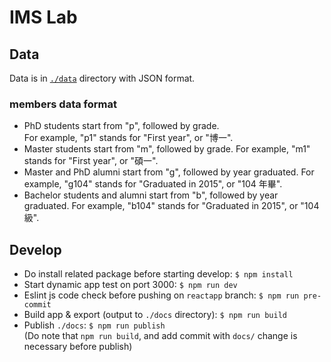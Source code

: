 # IMS Lab

## Data

Data is in [`./data`](data) directory with JSON format.

### members data format

* PhD students start from "p", followed by grade.  
  For example, "p1" stands for "First year", or "博一".
* Master students start from "m", followed by grade.
  For example, "m1" stands for "First year", or "碩一".
* Master and PhD alumni start from "g", followed by year graduated.
  For example, "g104" stands for "Graduated in 2015", or "104 年畢".
* Bachelor students and alumni start from "b", followed by year graduated.
  For example, "b104" stands for "Graduated in 2015", or "104 級".

## Develop

- Do install related package before starting develop: `$ npm install`
- Start dynamic app test on port 3000: `$ npm run dev`
- Eslint js code check before pushing on `reactapp` branch: `$ npm run pre-commit`
- Build app & export (output to `./docs` directory): `$ npm run build`
- Publish `./docs`: `$ npm run publish`  
  (Do note that `npm run build`, and add commit with `docs/` change is necessary before publish)
